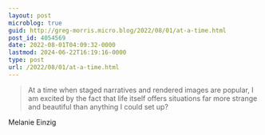 ```yaml
---
layout: post
microblog: true
guid: http://greg-morris.micro.blog/2022/08/01/at-a-time.html
post_id: 4054569
date: 2022-08-01T04:09:32-0000
lastmod: 2024-06-22T16:19:16-0000
type: post
url: /2022/08/01/at-a-time.html
---
```

> At a time when staged narratives and rendered images are popular, I am excited by the fact that life itself offers situations far more strange and beautiful than anything I could set up?

Melanie Einzig
